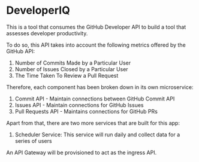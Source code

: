 # DeveloperIQ

This is a tool that consumes the GitHub Developer API to build a tool that assesses developer productivity.

To do so, this API takes into account the following metrics offered by the GitHub API:

1. Number of Commits Made by a Particular User
2. Number of Issues Closed by a Particular User
3. The Time Taken To Review a Pull Request

Therefore, each component has been broken down in its own microservice:

1. Commit API - Maintain connections between GitHub Commit API
2. Issues API - Maintain connections for GitHub Issues
3. Pull Requests API - Maintains connections for GitHub PRs

Apart from that, there are two more services that are built for this app:

1. Scheduler Service: This service will run daily and collect data for a series of users

An API Gateway will be provisioned to act as the ingress API.